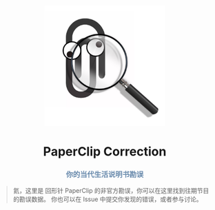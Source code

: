 <div align="center">    
    <img src="https://raw.githubusercontent.com/gaoliang/paperclip-correction/main/docs/.vuepress/public/paperclip-correction-logo.png" height="280px" width="280px">
    <h1 id="main-title">
      PaperClip Correction
    </h1>
    <h3 style="color: #6a8bad"> 你的当代生活说明书勘误 </h3>
</div>

> 氦，这里是 回形针 PaperClip 的非官方勘误，你可以在这里找到往期节目的勘误数据。 
> 你也可以在 Issue 中提交你发现的错误，或者参与讨论。
